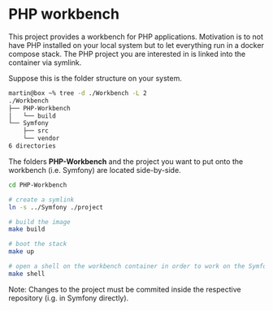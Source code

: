 # PHP workbench

This project provides a workbench for PHP applications.
Motivation is to not have PHP installed on your local system but to let everything run in a docker compose stack.
The PHP project you are interested in is linked into the container via symlink.

Suppose this is the folder structure on your system.

~~~bash
martin@box ~% tree -d ./Workbench -L 2
./Workbench
├── PHP-Workbench
│   └── build
└── Symfony
    ├── src
    └── vendor
6 directories
~~~

The folders **PHP-Workbench** and the project you want to put onto the workbench (i.e. Symfony) are located side-by-side.

~~~bash
cd PHP-Workbench

# create a symlink
ln -s ../Symfony ./project

# build the image
make build

# boot the stack
make up

# open a shell on the workbench container in order to work on the Symfony codebase
make shell
~~~

Note: Changes to the project must be commited inside the respective repository (i.g. in Symfony directly).